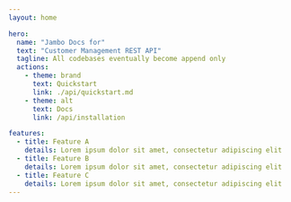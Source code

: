 ```yaml
---
layout: home

hero:
  name: "Jambo Docs for"
  text: "Customer Management REST API"
  tagline: All codebases eventually become append only
  actions:
    - theme: brand
      text: Quickstart
      link: ./api/quickstart.md
    - theme: alt
      text: Docs
      link: /api/installation

features:
  - title: Feature A
    details: Lorem ipsum dolor sit amet, consectetur adipiscing elit
  - title: Feature B
    details: Lorem ipsum dolor sit amet, consectetur adipiscing elit
  - title: Feature C
    details: Lorem ipsum dolor sit amet, consectetur adipiscing elit
---
```


